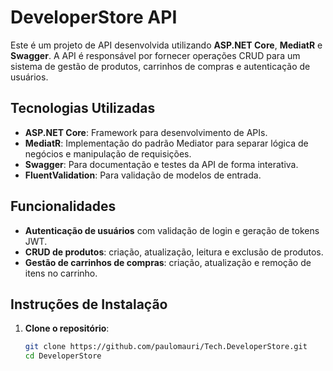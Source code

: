 # DeveloperStore API

Este é um projeto de API desenvolvida utilizando **ASP.NET Core**, **MediatR** e **Swagger**. A API é responsável por fornecer operações CRUD para um sistema de gestão de produtos, carrinhos de compras e autenticação de usuários.

## Tecnologias Utilizadas

- **ASP.NET Core**: Framework para desenvolvimento de APIs.
- **MediatR**: Implementação do padrão Mediator para separar lógica de negócios e manipulação de requisições.
- **Swagger**: Para documentação e testes da API de forma interativa.
- **FluentValidation**: Para validação de modelos de entrada.

## Funcionalidades

- **Autenticação de usuários** com validação de login e geração de tokens JWT.
- **CRUD de produtos**: criação, atualização, leitura e exclusão de produtos.
- **Gestão de carrinhos de compras**: criação, atualização e remoção de itens no carrinho.

## Instruções de Instalação

1. **Clone o repositório**:

   ```bash
   git clone https://github.com/paulomauri/Tech.DeveloperStore.git
   cd DeveloperStore
